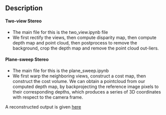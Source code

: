 ## Description
#### Two-view Stereo
* The main file for this is the two_view.ipynb file
* We first rectify the views, then compute disparity map, then compute depth map and point cloud, then postprocess to remove the background, crop the depth map and remove the point cloud out-liers.

#### Plane-sweep Stereo
* The main file for this is the plane_sweep.ipynb
* We first warp the neighboring views, construct a cost map, then construct the cost volume. We can obtain a pointcloud from our computed depth map, by backprojecting the reference image pixels to their corresponding depths, which produces a series of 3D coordinates with respect to the camera frame.

A reconstructed output is given [here](https://github.com/rashmip98/perception/blob/main/2view_and_multiview_stereo/recon_2view.png)
